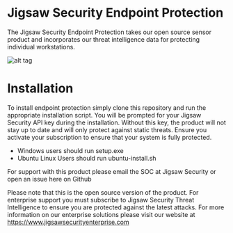 # Jigsaw Security Endpoint Protection
The Jigsaw Security Endpoint Protection takes our open source sensor product and incorporates our threat intelligence data for protecting individual workstations. 

![alt tag](https://github.com/jigsawsecurity/jigsawsensor/blob/master/JS.png?raw=true)

# Installation
To install endpoint protection simply clone this repository and run the appropriate installation script. You will be prompted for your Jigsaw Security API key during the installation. Without this key, the product will not stay up to date and will only protect against static threats. Ensure you activate your subscription to ensure that your system is fully protected. 

- Windows users should run setup.exe
- Ubuntu Linux Users should run ubuntu-install.sh

For support with this product please email the SOC at Jigsaw Security or open an issue here on Github

Please note that this is the open source version of the product. For enterprise support you must subscribe to Jigsaw Security Threat Intelligence to ensure you are protected against the latest attacks. For more information on our enterprise solutions please visit our website at https://www.jigsawsecurityenterprise.com 
